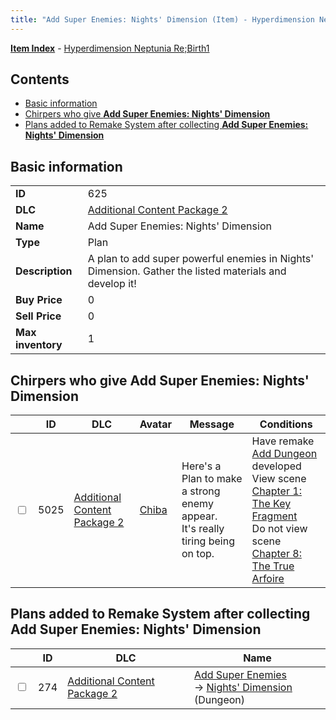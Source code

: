 ```yaml
---
title: "Add Super Enemies: Nights' Dimension (Item) - Hyperdimension Neptunia Re;Birth1"
---
```


[**Item Index**](/neptunia/rb1/item/index.html) - [Hyperdimension Neptunia Re;Birth1](/neptunia/rb1)

## Contents

- [Basic information](#basic-information)
- [Chirpers who give **Add Super Enemies: Nights' Dimension**](#chirpers-who-give-add-super-enemies-nights-dimension)
- [Plans added to Remake System after collecting **Add Super Enemies: Nights' Dimension**](#plans-added-to-remake-system-after-collecting-add-super-enemies-nights-dimension)

## Basic information

|   |   |
| -- | -- |
| **ID** | 625 |
| **DLC** | [Additional Content Package 2](/neptunia/rb1/dlc/11-pack2.html) |
| **Name** | Add Super Enemies: Nights' Dimension |
| **Type** | Plan |
| **Description** | A plan to add super powerful enemies in Nights' Dimension. Gather the listed materials and develop it! |
| **Buy Price** | 0 |
| **Sell Price** | 0 |
| **Max inventory** | 1 |

## Chirpers who give **Add Super Enemies: Nights' Dimension**

|    | ID | DLC | Avatar | Message | Conditions |
| -- | -- | --- | ------ | ------- | ---------- |
| <input type="checkbox" id="rb1-chirper-event-11-5025" class="trackbox" /> | 5025 | [Additional Content Package 2](/neptunia/rb1/dlc/11-pack2.html) | [Chiba](/neptunia/rb1/avatar/1-219-chiba.html) | Here's a Plan to make a strong enemy appear.<br />It's really tiring being on top. | Have remake [Add Dungeon](/neptunia/rb1/remake/11-227-add-dungeon.html) developed<br />View scene [Chapter 1: The Key Fragment](/neptunia/rb1/scene/1-117-chapter-1-the-key-fragment.html)<br />Do not view scene [Chapter 8: The True Arfoire](/neptunia/rb1/scene/1-807-chapter-8-the-true-arfoire.html) |

## Plans added to Remake System after collecting **Add Super Enemies: Nights' Dimension**

|    | ID | DLC | Name |
| -- | -- | --- | ---- |
| <input type="checkbox" id="rb1-remake-11-274" class="trackbox" /> | 274 | [Additional Content Package 2](/neptunia/rb1/dlc/11-pack2.html) | [Add Super Enemies](/neptunia/rb1/remake/11-274-add-super-enemies.html)<br />→ [Nights' Dimension](/neptunia/rb1/dungeon/11-126-nights-dimension.html) (Dungeon) |